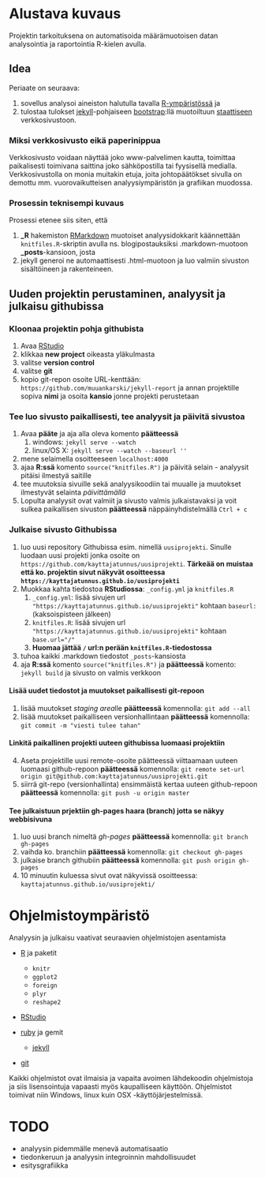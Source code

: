 Alustava kuvaus
====================

Projektin tarkoituksena on automatisoida määrämuotoisen datan analysointia ja raportointia R-kielen avulla.

Idea
--------------------

Periaate on seuraava:

1. sovellus analysoi aineiston halutulla tavalla [R-ympäristössä](http://www.r-project.org/) ja 
2. tulostaa tulokset [jekyll](http://jekyllrb.com/)-pohjaiseen [bootstrap](http://getbootstrap.com/):llä muotoiltuun [staattiseen](http://fi.wikipedia.org/wiki/Verkkosivu#Staattiset_ja_dynaamiset_sivut) verkkosivustoon.

### Miksi verkkosivusto eikä paperinippua

Verkkosivusto voidaan näyttää joko www-palvelimen kautta, toimittaa paikalisesti toimivana saittina joko sähköpostilla tai fyysisellä medialla. Verkkosivustolla on monia muitakin etuja, joita johtopäätökset sivulla on demottu mm. vuorovaikutteisen analyysiympäristön ja grafiikan muodossa.

### Prosessin teknisempi kuvaus

Prosessi etenee siis siten, että 

1. **_R** hakemiston [RMarkdown](http://www.rstudio.com/ide/docs/r_markdown) muotoiset analyysidokkarit käännettään `knitfiles.R`-skriptin avulla ns. blogipostauksiksi .markdown-muotoon **_posts**-kansioon, josta 
2. jekyll generoi ne automaattisesti .html-muotoon ja luo valmiin sivuston sisältöineen ja rakenteineen.


Uuden projektin perustaminen, analyysit ja julkaisu githubissa
---------------------------

### Kloonaa projektin pohja githubista

1. Avaa [RStudio](http://www.rstudio.com/ide/download/)
2. klikkaa **new project** oikeasta yläkulmasta
3. valitse **version control**
4. valitse **git**
5. kopio git-repon osoite URL-kenttään: `https://github.com/muuankarski/jekyll-report` ja annan projektille sopiva **nimi** ja osoita **kansio** jonne projekti perustetaan

### Tee luo sivusto paikallisesti, tee analyysit ja päivitä sivustoa

1. Avaa **pääte** ja aja alla oleva komento **päätteessä**
    1. windows: `jekyll serve --watch`
    2. linux/OS X: `jekyll serve --watch --baseurl ''`
2. mene selaimella osoitteeseen `localhost:4000`
3. ajaa **R:ssä** komento `source("knitfiles.R")` ja päivitä selain - analyysit pitäisi ilmestyä saitille
4. tee muutoksia sivuille sekä analyysikoodiin tai muualle ja muutokset ilmestyvät selainta *päivittämällä*
5. Lopulta analyysit ovat valmiit ja sivusto valmis julkaistavaksi ja voit sulkea paikallisen sivuston **päätteessä** näppäinyhdistelmällä `Ctrl + c`

### Julkaise sivusto Githubissa

1. luo uusi repository Githubissa esim. nimellä `uusiprojekti`. Sinulle luodaan uusi projekti jonka osoite on `https://github.com/kayttajatunnus/uusiprojekti`. **Tärkeää on muistaa että ko. projektin sivut näkyvät osoitteessa `https://kayttajatunnus.github.io/uusiprojekti`**
2. Muokkaa kahta tiedostoa **RStudiossa**: `_config.yml` ja `knitfiles.R`
    1. `_config.yml`: lisää sivujen url `"https://kayttajatunnus.github.io/uusiprojekti"` kohtaan `baseurl: ` (kaksoispisteen jälkeen)
    2. `knitfiles.R`: lisää sivujen url `"https://kayttajatunnus.github.io/uusiprojekti"` kohtaan `base.url="/"`
    3. **Huomaa jättää `/` url:n perään `knitfiles.R`-tiedostossa**
3. tuhoa kaikki .markdown tiedostot `_posts`-kansiosta
4. aja **R:ssä** komento `source("knitfiles.R")`  ja **päätteessä** komento: `jekyll build` ja sivusto on valmis verkkoon

#### Lisää uudet tiedostot ja muutokset paikallisesti git-repoon

1. lisää muutokset *staging area*lle **päätteessä** komennolla: `git add --all`
2. lisää muutokset paikalliseen versionhallintaan **päätteessä** komennolla: `git commit -m "viesti tulee tahan"`

#### Linkitä paikallinen projekti uuteen githubissa luomaasi projektiin

4. Aseta projektille uusi remote-osoite päätteessä viittaamaan uuteen luomaasi github-repoon **päätteessä** komennolla: `git remote set-url origin git@github.com:kayttajatunnus/uusiprojekti.git`
5. siirrä git-repo (versionhallinta) ensimmäistä kertaa uuteen github-repoon **päätteessä** komennolla: `git push -u origin master`

#### Tee julkaistuun prjektiin gh-pages haara (branch) jotta se näkyy webbisivuna

1. luo uusi branch nimeltä *gh-pages* **päätteessä** komennolla: `git branch gh-pages`
2. vaihda ko. branchiin **päätteessä** komennolla: `git checkout gh-pages`
3. julkaise branch githubiin **päätteessä** komennolla: `git push origin gh-pages`
4. 10 minuutin kuluessa sivut ovat näkyvissä osoitteessa: `kayttajatunnus.github.io/uusiprojekti/`


Ohjelmistoympäristö
======================


Analyysin ja julkaisu vaativat seuraavien ohjelmistojen asentamista
- [R]() ja paketit
    - `knitr`
    - `ggplot2`
    - `foreign`
    - `plyr`
    - `reshape2`
- [RStudio](http://www.rstudio.com/ide/download/)

- [ruby](https://www.ruby-lang.org/en/) ja gemit
    - [jekyll]()

- [git](http://git-scm.com/)

Kaikki ohjelmistot ovat ilmaisia ja vapaita avoimen lähdekoodin ohjelmistoja ja siis lisensointuja vapaasti myös kaupalliseen käyttöön. Ohjelmistot toimivat niin Windows, linux kuin OSX -käyttöjärjestelmissä.

TODO
======================

- analyysin pidemmälle menevä automatisaatio
- tiedonkeruun ja analyysin integroinnin mahdollisuudet
- esitysgrafiikka

